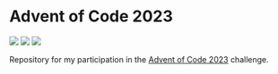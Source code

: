 # Advent of Code 2023

![](https://img.shields.io/badge/Day%20📅-5-blue)
![](https://img.shields.io/badge/Stars%20⭐-0-yellow)
![](https://img.shields.io/badge/Days%20Completed%20✅-0-darkgreen)

Repository for my participation in the [Advent of Code 2023](https://adventofcode.com/2023) challenge.
